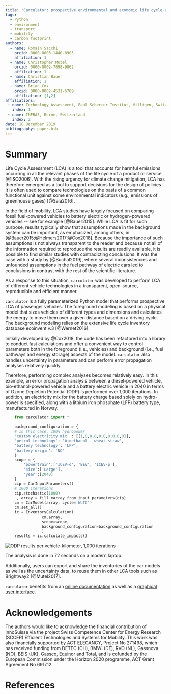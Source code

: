 ```yaml
---
title: 'Carculator: prospective environmental and economic life cycle assessment of vehicles'
tags:
  - Python
  - environment
  - transport
  - mobility
  - carbon footprint
authors:
  - name: Romain Sacchi
    orcid: 0000-0003-1440-0905
    affiliation: 1
  - name: Christopher Mutel
    orcid: 0000-0002-7898-9862
    affiliation: 1
  - name: Christian Bauer
    affiliation: 1
  - name: Brian Cox
    orcid: 0000-0002-4531-6709
    affiliation: [1,2]
affiliations:
 - name: Technology Assessment, Paul Scherrer Institut, Villigen, Switzerland
   index: 1
 - name: INFRAS, Berne, Switzerland
   index: 2
date: 18 December 2019
bibliography: paper.bib
---
```


# Summary

Life Cycle Assessment (LCA) is a tool that accounts for harmful emissions
occurring in all the relevant phases of the life cycle of a product or service [@ISO2006].
With the rising urgency for climate change mitigation, LCA has therefore emerged as a tool
to support decisions for the design of policies. It is often used to compare technologies on the basis of a 
common functional unit against some environmental indicators (e.g., emissions of greenhouse gases) [@Sala2016]. 

In the field of mobility, LCA studies have largely focused on comparing fossil fuel-powered vehicles to
battery electric or hydrogen-powered vehicles -- see for example [@Bauer2015].
While LCA is fit for such purpose, results typically show that assumptions made in the background system
can be important, as emphasized, among others, in [@Bauer2015;@Helmers2017;@Cox2018].
Because the importance of such assumptions is not always transparent to the reader and because not all of the
information required to reproduce the results are readily available,
it is possible to find similar studies with contradicting conclusions. It was the case with a study by [@Buchal2019],
where several inconsistencies and unfounded assumptions in the fuel pathway of electric cars led
to conclusions in contrast with the rest of the scientific literature.

As a response to this situation, ``carculator`` was developed to perform LCA of different
vehicle technologies in a transparent, open-source, reproducible and efficient manner.
 
``carculator`` is a fully parameterized Python model that performs prospective
LCA of passenger vehicles. The foreground modeling is based on a physical model that sizes vehicles of different types
and dimensions and calculates the energy to move them over a given distance based on a driving cycle.
The background modeling relies on the extensive life cycle inventory database ecoinvent v.3 [@Wernet2016].

Initially developed by @Cox2018, the code has been refactored into a library to conduct
fast calculations and offer a convenient way to control parameters both in
the foreground (i.e., vehicles) and background (i.e., fuel pathways and energy storage) aspects
of the model. ``carculator`` also handles uncertainty in parameters and can perform error propagation analyses
relatively quickly.

Therefore, performing complex analyses becomes relatively easy.
In this example, an error propagation analysis between a diesel-powered vehicle, bio-ethanol-powered vehicle and a
battery electric vehicle in 2040 in terms of Ozone Depletion Potential (ODP) is performed over 1,000 iterations.
In addition, an electricity mix for the battery charge based solely on hydro-power is specified, along with a lithium
iron phosphate (LFP) battery type, manufactured in Norway.

```python
    from carculator import *

    background_configuration = {
    # in this case, 100% hydropower
    'custom electricity mix' : [[1,0,0,0,0,0,0,0,0,0]],            
    'petrol technology': 'bioethanol - wheat straw',
    'battery technology': 'LFP',
    'battery origin': 'NO'
    }
    scope = {
        'powertrain':['ICEV-d', 'BEV', 'ICEV-p'],
        'size':['Large'],
        'year':[2040]
    }
    cip = CarInputParameters()
    # 1000 iterations
    cip.stochastic(1000)
    _, array = fill_xarray_from_input_parameters(cip)
    cm = CarModel(array, cycle='WLTC')
    cm.set_all()
    ic = InventoryCalculation(
                cm.array,
                scope=scope,
                background_configuration=background_configuration
                )
    results = ic.calculate_impacts()
```

![ODP results per vehicle-kilometer, 1,000 iterations](https://github.com/romainsacchi/coarse/raw/master/docs/MC_example_article.png)

The analysis is done in 72 seconds on a modern laptop.

Additionally, users can export and share the inventories of the car models as well as the uncertainty data,
to reuse them in other LCA tools such as Brightway2 [@Mutel2017].

``carculator`` benefits from an [online documentation](https://coarse-lci.readthedocs.io/en/latest/) as well as a [graphical user interface](http://carculator.psi.ch).


# Acknowledgements

The authors would like to acknowledge the financial contribution of InnoSuisse via the project
Swiss Competence Center for Energy Research (SCCER) Efficient Technologies and Systems for Mobility.
This work was also financially supported by ACT ELEGANCY, Project No 271498, which has received funding
from DETEC (CH), BMWi (DE), RVO (NL), Gassnova (NO), BEIS (UK), Gassco, Equinor and Total, and is
cofunded by the European Commission under the Horizon 2020 programme, ACT Grant Agreement No 691712.

# References
